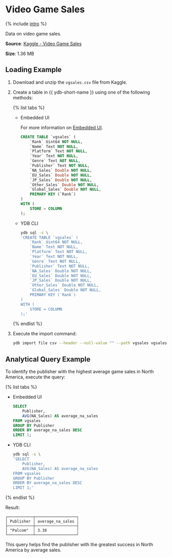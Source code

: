 # Video Game Sales

{% include [intro](_includes/intro.md) %}

Data on video game sales.

**Source**: [Kaggle - Video Game Sales](https://www.kaggle.com/datasets/gregorut/videogamesales)

**Size**: 1.36 MB

## Loading Example

1. Download and unzip the `vgsales.csv` file from Kaggle.

2. Create a table in {{ ydb-short-name }} using one of the following methods:

    {% list tabs %}

    - Embedded UI

      For more information on [Embedded UI](../../reference/embedded-ui/ydb-monitoring).

      ```sql
      CREATE TABLE `vgsales` (
          `Rank` Uint64 NOT NULL,
          `Name` Text NOT NULL,
          `Platform` Text NOT NULL,
          `Year` Text NOT NULL,
          `Genre` Text NOT NULL,
          `Publisher` Text NOT NULL,
          `NA_Sales` Double NOT NULL,
          `EU_Sales` Double NOT NULL,
          `JP_Sales` Double NOT NULL,
          `Other_Sales` Double NOT NULL,
          `Global_Sales` Double NOT NULL,
          PRIMARY KEY (`Rank`)
      )
      WITH (
          STORE = COLUMN
      );
      ```

    - YDB CLI

      ```bash
      ydb sql -s \
      'CREATE TABLE `vgsales` (
          `Rank` Uint64 NOT NULL,
          `Name` Text NOT NULL,
          `Platform` Text NOT NULL,
          `Year` Text NOT NULL,
          `Genre` Text NOT NULL,
          `Publisher` Text NOT NULL,
          `NA_Sales` Double NOT NULL,
          `EU_Sales` Double NOT NULL,
          `JP_Sales` Double NOT NULL,
          `Other_Sales` Double NOT NULL,
          `Global_Sales` Double NOT NULL,
          PRIMARY KEY (`Rank`)
      )
      WITH (
          STORE = COLUMN
      );'
      ```

    {% endlist %}

3. Execute the import command:

    ```bash
    ydb import file csv --header --null-value "" --path vgsales vgsales.csv
    ```

## Analytical Query Example

To identify the publisher with the highest average game sales in North America, execute the query:

{% list tabs %}

- Embedded UI

  ```sql
  SELECT
      Publisher,
      AVG(NA_Sales) AS average_na_sales
  FROM vgsales
  GROUP BY Publisher
  ORDER BY average_na_sales DESC
  LIMIT 1;
  ```

- YDB CLI

  ```bash
  ydb sql -s \
  'SELECT
      Publisher,
      AVG(NA_Sales) AS average_na_sales
  FROM vgsales
  GROUP BY Publisher
  ORDER BY average_na_sales DESC
  LIMIT 1;'
  ```

{% endlist %}

Result:

```
┌───────────┬──────────────────┐
│ Publisher │ average_na_sales │
├───────────┼──────────────────┤
│ "Palcom"  │ 3.38             │
└───────────┴──────────────────┘
```

This query helps find the publisher with the greatest success in North America by average sales.